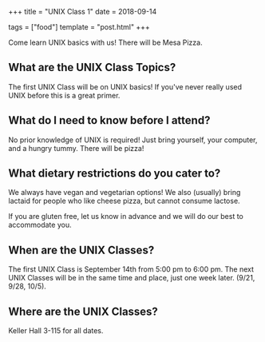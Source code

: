 +++
title = "UNIX Class 1"
date = 2018-09-14

tags = ["food"]
template = "post.html"
+++

Come learn UNIX basics with us! There will be Mesa Pizza. 

<!--more-->

## What are the UNIX Class Topics?

The first UNIX Class will be on UNIX basics! If you've never really used UNIX before this is a great primer.

## What do I need to know before I attend?

No prior knowledge of UNIX is required! Just bring yourself, your computer, and a hungry tummy. There will be pizza!

## What dietary restrictions do you cater to?

We always have vegan and vegetarian options! We also (usually) bring lactaid for people who like cheese pizza, but cannot consume lactose. 

If you are gluten free, let us know in advance and we will do our best to accommodate you.

## When are the UNIX Classes?
The first UNIX Class is September 14th from 5:00 pm to 6:00 pm. The next UNIX Classes will be in the same time and place, just one week later. (9/21, 9/28, 10/5).

## Where are the UNIX Classes?
Keller Hall 3-115 for all dates.

